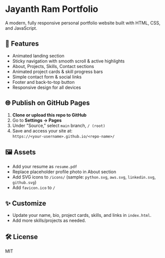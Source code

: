 # Jayanth Ram Portfolio

A modern, fully responsive personal portfolio website built with HTML, CSS, and JavaScript.

## 🚀 Features

- Animated landing section
- Sticky navigation with smooth scroll & active highlights
- About, Projects, Skills, Contact sections
- Animated project cards & skill progress bars
- Simple contact form & social links
- Footer and back-to-top button
- Responsive design for all devices

## 🌐 Publish on GitHub Pages

1. **Clone or upload this repo to GitHub**
2. Go to **Settings → Pages**
3. Under "Source," select `main` branch, `/ (root)`
4. Save and access your site at:  
   `https://<your-username>.github.io/<repo-name>/`

## 🖼️ Assets

- Add your resume as `resume.pdf`
- Replace placeholder profile photo in About section
- Add SVG icons to `/icons/` (sample: `python.svg`, `aws.svg`, `linkedin.svg`, `github.svg`)
- Add `favicon.ico` to `/`

## ✨ Customize

- Update your name, bio, project cards, skills, and links in `index.html`.
- Add more skills/projects as needed.

## 🛠️ License

MIT